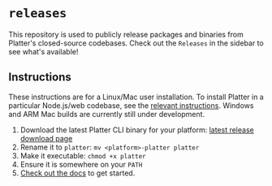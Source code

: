 # `releases`

This repository is used to publicly release packages and binaries from Platter's closed-source codebases. Check out the
`Releases` in the sidebar to see what's available!

## Instructions

These instructions are for a Linux/Mac user installation. To install Platter in a particular Node.js/web codebase, see the <a href="https://docs.platter.dev/cli">relevant instructions</a>. Windows and ARM Mac builds are currently still under development.

1. Download the latest Platter CLI binary for your platform: <a href="https://github.com/boilerplatter/releases/releases/latest" target="_blank">latest release download page</a>
3. Rename it to `platter`: `mv <platform>-platter platter`
4. Make it executable: `chmod +x platter`
5. Ensure it is somewhere on your `PATH`
6. <a href="https://docs.platter.dev">Check out the docs</a> to get started.
